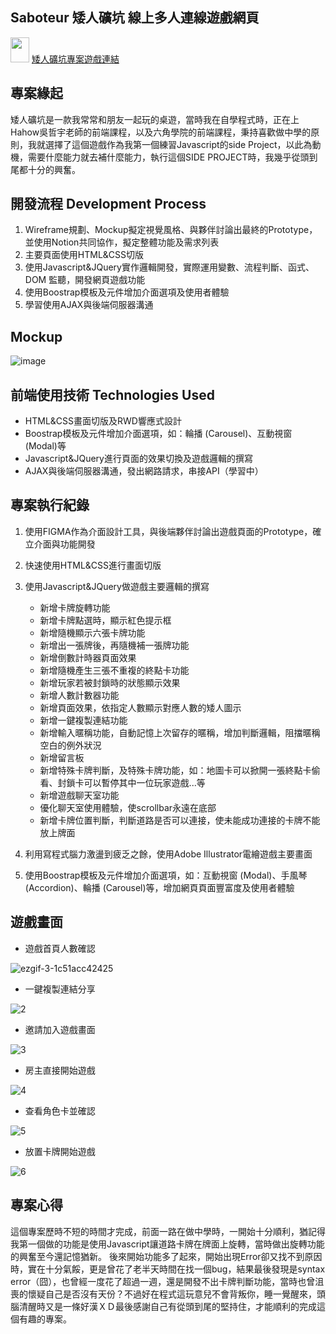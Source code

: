 ## Saboteur 矮人礦坑 線上多人連線遊戲網頁

<img src="https://user-images.githubusercontent.com/86958230/137316903-a981edda-9695-4378-ac1f-1ff59b8f9c22.png" width="30" height="40"/>  [矮人礦坑專案遊戲連結](https://game.dev.newideas.com.tw/)<br/>

## 專案緣起
矮人礦坑是一款我常常和朋友一起玩的桌遊，當時我在自學程式時，正在上Hahow吳哲宇老師的前端課程，以及六角學院的前端課程，秉持喜歡做中學的原則，我就選擇了這個遊戲作為我第一個練習Javascript的side Project，以此為動機，需要什麼能力就去補什麼能力，執行這個SIDE PROJECT時，我幾乎從頭到尾都十分的興奮。

## 開發流程 Development Process
1. Wireframe規劃、Mockup擬定視覺風格、與夥伴討論出最終的Prototype，並使用Notion共同協作，擬定整體功能及需求列表
2. 主要頁面使用HTML&CSS切版
3. 使用Javascript&JQuery實作邏輯開發，實際運用變數、流程判斷、函式、DOM 監聽，開發網頁遊戲功能
4. 使用Boostrap模板及元件增加介面選項及使用者體驗
5. 學習使用AJAX與後端伺服器溝通

## Mockup
![image](https://user-images.githubusercontent.com/86958230/136684561-77f6d073-8018-46a4-81eb-d2c026e8b4f6.png)

## 前端使用技術 Technologies Used
* HTML&CSS畫面切版及RWD響應式設計
* Boostrap模板及元件增加介面選項，如：輪播 (Carousel)、互動視窗 (Modal)等
* Javascript&JQuery進行頁面的效果切換及遊戲邏輯的撰寫
* AJAX與後端伺服器溝通，發出網路請求，串接API（學習中）

## 專案執行紀錄
1. 使用FIGMA作為介面設計工具，與後端夥伴討論出遊戲頁面的Prototype，確立介面與功能開發
2. 快速使用HTML&CSS進行畫面切版
3. 使用Javascript&JQuery做遊戲主要邏輯的撰寫
      *  新增卡牌旋轉功能
      *  新增卡牌點選時，顯示紅色提示框
      *  新增隨機顯示六張卡牌功能
      *  新增出一張牌後，再隨機補一張牌功能
      *  新增倒數計時器頁面效果
      *  新增隨機產生三張不重複的終點卡功能
      *  新增玩家若被封鎖時的狀態顯示效果
      *  新增人數計數器功能
      *  新增頁面效果，依指定人數顯示對應人數的矮人圖示
      *  新增一鍵複製連結功能
      *  新增輸入暱稱功能，自動記憶上次留存的暱稱，增加判斷邏輯，阻擋暱稱空白的例外狀況
      *  新增留言板
      *  新增特殊卡牌判斷，及特殊卡牌功能，如：地圖卡可以掀開一張終點卡偷看、封鎖卡可以暫停其中一位玩家遊戲...等
      *  新增遊戲聊天室功能
      *  優化聊天室使用體驗，使scrollbar永遠在底部
      *  新增卡牌位置判斷，判斷道路是否可以連接，使未能成功連接的卡牌不能放上牌面

4. 利用寫程式腦力激盪到疲乏之餘，使用Adobe Illustrator電繪遊戲主要畫面
5. 使用Boostrap模板及元件增加介面選項，如：互動視窗 (Modal)、手風琴 (Accordion)、輪播 (Carousel)等，增加網頁頁面豐富度及使用者體驗

## 遊戲畫面
- 遊戲首頁人數確認

![ezgif-3-1c51acc42425](https://user-images.githubusercontent.com/86958230/136682945-78aa1025-e32c-4240-ba74-d783fc4635b2.gif)
- 一鍵複製連結分享
 
![2](https://user-images.githubusercontent.com/86958230/136683570-d521652f-eca5-409d-82c4-e3926b33b4d9.gif)
- 邀請加入遊戲畫面

![3](https://user-images.githubusercontent.com/86958230/136683574-53ed1b2f-d859-41b5-9fe9-6f1b845837f5.gif)


- 房主直接開始遊戲

![4](https://user-images.githubusercontent.com/86958230/136683577-f9b2b475-d75d-4166-a775-55b1b2bad4a4.gif)
- 查看角色卡並確認

![5](https://user-images.githubusercontent.com/86958230/136683579-0830a333-03a2-4563-ac9f-be828c347c2c.gif)
- 放置卡牌開始遊戲

![6](https://user-images.githubusercontent.com/86958230/136683581-45b7ded9-8848-488a-bdf6-5af75b67c4f6.gif)



## 專案心得
這個專案歷時不短的時間才完成，前面一路在做中學時，一開始十分順利，猶記得我第一個做的功能是使用Javascript讓道路卡牌在牌面上旋轉，當時做出旋轉功能的興奮至今還記憶猶新。
後來開始功能多了起來，開始出現Error卻又找不到原因時，實在十分氣餒，更是曾花了老半天時間在找一個bug，結果最後發現是syntax error（囧），也曾經一度花了超過一週，還是開發不出卡牌判斷功能，當時也曾沮喪的懷疑自己是否沒有天份？不過好在程式這玩意兒不會背叛你，睡一覺醒來，頭腦清醒時又是一條好漢ＸＤ最後感謝自己有從頭到尾的堅持住，才能順利的完成這個有趣的專案。
